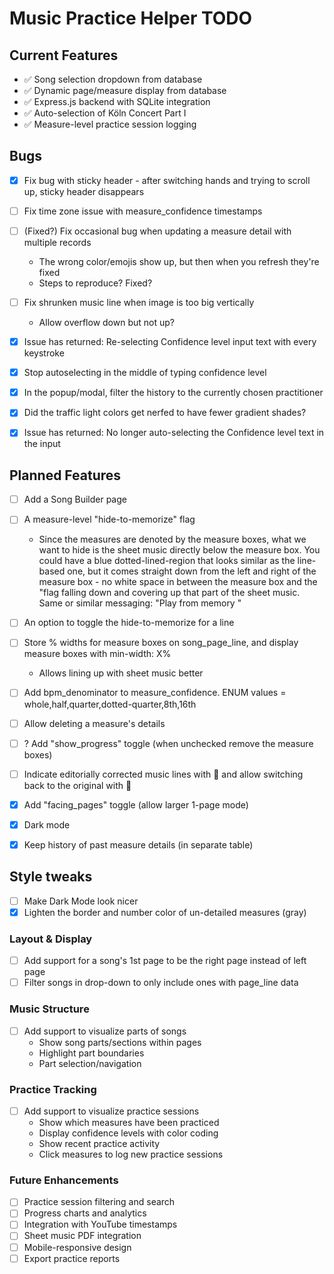# Music Practice Helper TODO

## Current Features
- ✅ Song selection dropdown from database
- ✅ Dynamic page/measure display from database
- ✅ Express.js backend with SQLite integration
- ✅ Auto-selection of Köln Concert Part I
- ✅ Measure-level practice session logging

## Bugs
- [x] Fix bug with sticky header - after switching hands and trying to scroll up, sticky header disappears
- [ ] Fix time zone issue with measure_confidence timestamps
- [ ] (Fixed?) Fix occasional bug when updating a measure detail with multiple records
  - The wrong color/emojis show up, but then when you refresh they're fixed
  - Steps to reproduce? Fixed?
- [ ] Fix shrunken music line when image is too big vertically
  - Allow overflow down but not up?

- [x] Issue has returned: Re-selecting Confidence level input text with every keystroke
- [x] Stop autoselecting in the middle of typing confidence level
- [x] In the popup/modal, filter the history to the currently chosen practitioner
- [x] Did the traffic light colors get nerfed to have fewer gradient shades?
- [x] Issue has returned: No longer auto-selecting the Confidence level text in the input

## Planned Features

- [ ] Add a Song Builder page
- [ ] A measure-level "hide-to-memorize" flag
  - Since the measures are denoted by the measure boxes, what we want to hide
      is the sheet music directly below the measure box. You could have a blue dotted-lined-region that looks similar as the line-based one, but it comes straight down
      from the left and right of the measure box - no white space in between the measure box and the "flag falling down and covering up that part of the sheet music. Same
      or similar messaging: "Play from memory <sparkle>"
- [ ] An option to toggle the hide-to-memorize for a line
- [ ] Store % widths for measure boxes on song_page_line, and display measure boxes with min-width: X%
  - Allows lining up with sheet music better
- [ ] Add bpm_denominator to measure_confidence. ENUM values = whole,half,quarter,dotted-quarter,8th,16th
- [ ] Allow deleting a measure's details
- [ ] ? Add "show_progress" toggle (when unchecked remove the measure boxes)
- [ ] Indicate editorially corrected music lines with 📝 and allow switching back to the original with 🔄


- [x] Add "facing_pages" toggle (allow larger 1-page mode)
- [x] Dark mode
- [x] Keep history of past measure details (in separate table)

## Style tweaks

- [ ] Make Dark Mode look nicer
- [x] Lighten the border and number color of un-detailed measures (gray)

### Layout & Display
- [ ] Add support for a song's 1st page to be the right page instead of left page
- [ ] Filter songs in drop-down to only include ones with page_line data

### Music Structure
- [ ] Add support to visualize parts of songs
  - Show song parts/sections within pages
  - Highlight part boundaries
  - Part selection/navigation

### Practice Tracking
- [ ] Add support to visualize practice sessions
  - Show which measures have been practiced
  - Display confidence levels with color coding
  - Show recent practice activity
  - Click measures to log new practice sessions

### Future Enhancements
- [ ] Practice session filtering and search
- [ ] Progress charts and analytics
- [ ] Integration with YouTube timestamps
- [ ] Sheet music PDF integration
- [ ] Mobile-responsive design
- [ ] Export practice reports
